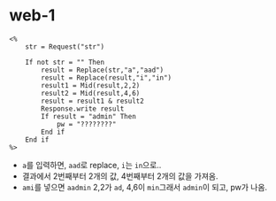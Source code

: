 # web-1

    <%
        str = Request("str")

        If not str = "" Then
            result = Replace(str,"a","aad")
            result = Replace(result,"i","in")
            result1 = Mid(result,2,2)
            result2 = Mid(result,4,6)
            result = result1 & result2
            Response.write result
            If result = "admin" Then
                pw = "????????"
            End if
        End if
    %>
- `a`를 입력하면, `aad`로 replace, `i`는 `in`으로..
- 결과에서 2번째부터 2개의 값, 4번째부터 2개의 값을 가져옴. 
- `ami`를 넣으면 `aadmin` 2,2가 `ad`, 4,6이 `min`그래서 `admin`이 되고, pw가 나옴. 
